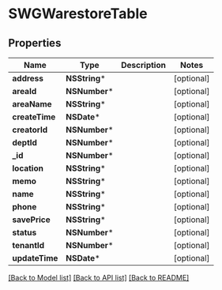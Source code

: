 # SWGWarestoreTable

## Properties
Name | Type | Description | Notes
------------ | ------------- | ------------- | -------------
**address** | **NSString*** |  | [optional] 
**areaId** | **NSNumber*** |  | [optional] 
**areaName** | **NSString*** |  | [optional] 
**createTime** | **NSDate*** |  | [optional] 
**creatorId** | **NSNumber*** |  | [optional] 
**deptId** | **NSNumber*** |  | [optional] 
**_id** | **NSNumber*** |  | [optional] 
**location** | **NSString*** |  | [optional] 
**memo** | **NSString*** |  | [optional] 
**name** | **NSString*** |  | [optional] 
**phone** | **NSString*** |  | [optional] 
**savePrice** | **NSString*** |  | [optional] 
**status** | **NSNumber*** |  | [optional] 
**tenantId** | **NSNumber*** |  | [optional] 
**updateTime** | **NSDate*** |  | [optional] 

[[Back to Model list]](../README.md#documentation-for-models) [[Back to API list]](../README.md#documentation-for-api-endpoints) [[Back to README]](../README.md)


